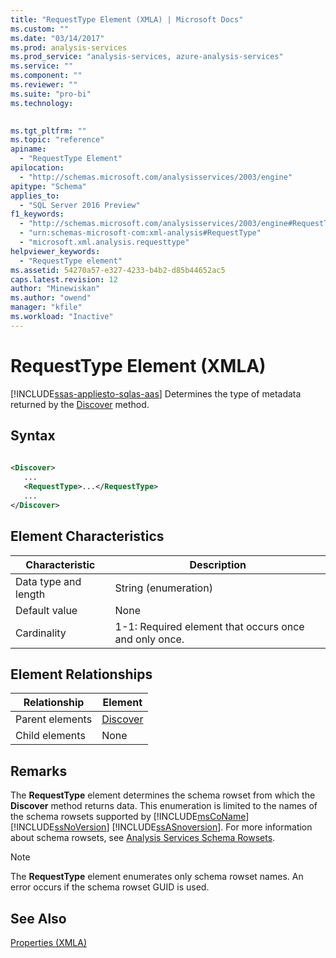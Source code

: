 ```yaml
---
title: "RequestType Element (XMLA) | Microsoft Docs"
ms.custom: ""
ms.date: "03/14/2017"
ms.prod: analysis-services
ms.prod_service: "analysis-services, azure-analysis-services"
ms.service: ""
ms.component: ""
ms.reviewer: ""
ms.suite: "pro-bi"
ms.technology: 
  

ms.tgt_pltfrm: ""
ms.topic: "reference"
apiname: 
  - "RequestType Element"
apilocation: 
  - "http://schemas.microsoft.com/analysisservices/2003/engine"
apitype: "Schema"
applies_to: 
  - "SQL Server 2016 Preview"
f1_keywords: 
  - "http://schemas.microsoft.com/analysisservices/2003/engine#RequestType"
  - "urn:schemas-microsoft-com:xml-analysis#RequestType"
  - "microsoft.xml.analysis.requesttype"
helpviewer_keywords: 
  - "RequestType element"
ms.assetid: 54270a57-e327-4233-b4b2-d85b44652ac5
caps.latest.revision: 12
author: "Minewiskan"
ms.author: "owend"
manager: "kfile"
ms.workload: "Inactive"
---
```

# RequestType Element (XMLA)
[!INCLUDE[ssas-appliesto-sqlas-aas](../../../includes/ssas-appliesto-sqlas-aas.md)]
  Determines the type of metadata returned by the [Discover](../../../analysis-services/xmla/xml-elements-methods-discover.md) method.  
  
## Syntax  
  
```xml  
  
<Discover>  
   ...  
   <RequestType>...</RequestType>  
   ...  
</Discover>  
```  
  
## Element Characteristics  
  
|Characteristic|Description|  
|--------------------|-----------------|  
|Data type and length|String (enumeration)|  
|Default value|None|  
|Cardinality|1-1: Required element that occurs once and only once.|  
  
## Element Relationships  
  
|Relationship|Element|  
|------------------|-------------|  
|Parent elements|[Discover](../../../analysis-services/xmla/xml-elements-methods-discover.md)|  
|Child elements|None|  
  
## Remarks  
 The **RequestType** element determines the schema rowset from which the **Discover** method returns data. This enumeration is limited to the names of the schema rowsets supported by [!INCLUDE[msCoName](../../../includes/msconame-md.md)] [!INCLUDE[ssNoVersion](../../../includes/ssnoversion-md.md)] [!INCLUDE[ssASnoversion](../../../includes/ssasnoversion-md.md)]. For more information about schema rowsets, see [Analysis Services Schema Rowsets](../../../analysis-services/schema-rowsets/analysis-services-schema-rowsets.md).  
  
> [!NOTE]  
>  The **RequestType** element enumerates only schema rowset names. An error occurs if the schema rowset GUID is used.  
  
## See Also  
 [Properties &#40;XMLA&#41;](../../../analysis-services/xmla/xml-elements-properties/xml-elements-properties.md)  
  
  
